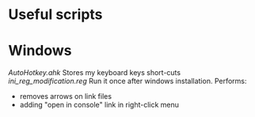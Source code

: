 Useful scripts
==============

Windows
=======
*AutoHotkey.ahk*
Stores my keyboard keys short-cuts
*ini_reg_modification.reg*
Run it once after windows installation.
Performs:
 - removes arrows on link files
 - adding "open in console" link in right-click menu